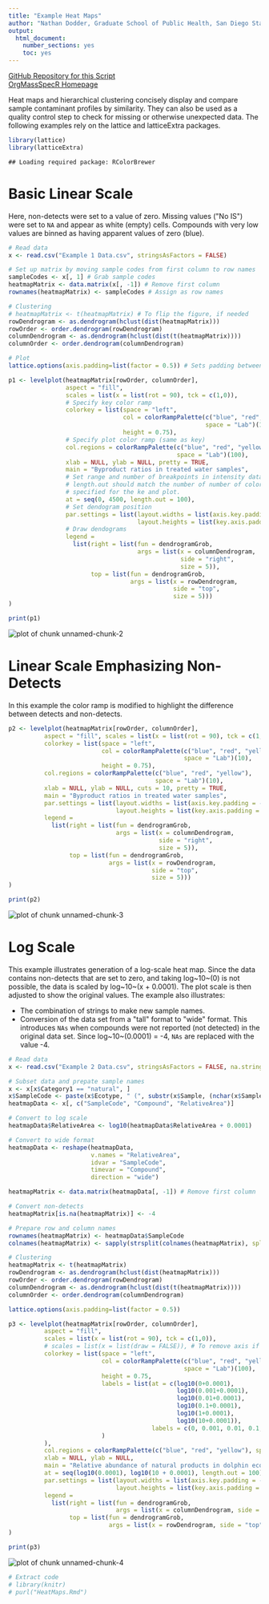 ```yaml
---
title: "Example Heat Maps"
author: "Nathan Dodder, Graduate School of Public Health, San Diego State University"
output:
  html_document: 
    number_sections: yes
    toc: yes
---
```


[GitHub Repository for this Script](https://github.com/OrgMassSpec/Misc)  
[OrgMassSpecR Homepage](http://OrgMassSpec.github.io/)

Heat maps and hierarchical clustering concisely display and compare sample contaminant profiles by similarity. They can also be used as a quality control step to check for missing or otherwise unexpected data. The following examples rely on the lattice and latticeExtra packages.


```r
library(lattice)
library(latticeExtra)
```

```
## Loading required package: RColorBrewer
```

# Basic Linear Scale

Here, non-detects were set to a value of zero. Missing values ("No IS") were set to `NA` and appear as white (empty) cells. Compounds with very low values are binned as having apparent values of zero (blue).


```r
# Read data
x <- read.csv("Example 1 Data.csv", stringsAsFactors = FALSE)

# Set up matrix by moving sample codes from first column to row names
sampleCodes <- x[, 1] # Grab sample codes
heatmapMatrix <- data.matrix(x[, -1]) # Remove first column
rownames(heatmapMatrix) <- sampleCodes # Assign as row names

# Clustering
# heatmapMatrix <- t(heatmapMatrix) # To flip the figure, if needed
rowDendrogram <- as.dendrogram(hclust(dist(heatmapMatrix)))
rowOrder <- order.dendrogram(rowDendrogram)
columnDendrogram <- as.dendrogram(hclust(dist(t(heatmapMatrix))))
columnOrder <- order.dendrogram(columnDendrogram)

# Plot
lattice.options(axis.padding=list(factor = 0.5)) # Sets padding between heatmap and box

p1 <- levelplot(heatmapMatrix[rowOrder, columnOrder],
                aspect = "fill", 
                scales = list(x = list(rot = 90), tck = c(1,0)),
                # Specify key color ramp
                colorkey = list(space = "left", 
                                col = colorRampPalette(c("blue", "red", "yellow"), 
                                                       space = "Lab")(100),
                                height = 0.75),
                # Specify plot color ramp (same as key)
                col.regions = colorRampPalette(c("blue", "red", "yellow"), 
                                               space = "Lab")(100),
                xlab = NULL, ylab = NULL, pretty = TRUE, 
                main = "Byproduct ratios in treated water samples",
                # Set range and number of breakpoints in intensity data,
                # length.out should match the number of number of colors
                # specified for the ke and plot.
                at = seq(0, 4500, length.out = 100),
                # Set dendogram position
                par.settings = list(layout.widths = list(axis.key.padding = -1.5),
                                    layout.heights = list(key.axis.padding = -1.5)),
                # Draw dendograms
                legend =
                  list(right = list(fun = dendrogramGrob,
                                    args = list(x = columnDendrogram, 
                                                side = "right", 
                                                size = 5)),                      
                       top = list(fun = dendrogramGrob,
                                  args = list(x = rowDendrogram, 
                                              side = "top", 
                                              size = 5)))
)

print(p1)
```

![plot of chunk unnamed-chunk-2](figure/unnamed-chunk-2-1.png)

# Linear Scale Emphasizing Non-Detects

In this example the color ramp is modified to highlight the difference between detects and non-detects.


```r
p2 <- levelplot(heatmapMatrix[rowOrder, columnOrder],
          aspect = "fill", scales = list(x = list(rot = 90), tck = c(1,0)),
          colorkey = list(space = "left", 
                          col = colorRampPalette(c("blue", "red", "yellow"), 
                                                 space = "Lab")(10),
                          height = 0.75),
          col.regions = colorRampPalette(c("blue", "red", "yellow"), 
                                         space = "Lab")(10),
          xlab = NULL, ylab = NULL, cuts = 10, pretty = TRUE,
          main = "Byproduct ratios in treated water samples",
          par.settings = list(layout.widths = list(axis.key.padding = -1.5),
                              layout.heights = list(key.axis.padding = -1.5)),
          legend =
            list(right = list(fun = dendrogramGrob,
                              args = list(x = columnDendrogram, 
                                          side = "right", 
                                          size = 5)),                      
                 top = list(fun = dendrogramGrob,
                            args = list(x = rowDendrogram, 
                                        side = "top", 
                                        size = 5)))
)

print(p2)
```

![plot of chunk unnamed-chunk-3](figure/unnamed-chunk-3-1.png)

# Log Scale

This example illustrates generation of a log-scale heat map. Since the data contains non-detects that are set to zero, and taking log~10~(0) is not possible, the data is scaled by log~10~(x + 0.0001). The plot scale is then adjusted to show the original values. The example also illustrates:

* The combination of strings to make new sample names. 
* Conversion of the data set from a "tall" format to "wide" format. This introduces `NAs` when compounds were not reported (not detected) in the original data set. Since log~10~(0.0001) = -4, `NAs` are replaced with the value -4.


```r
# Read data
x <- read.csv("Example 2 Data.csv", stringsAsFactors = FALSE, na.strings = c("", "NA"))

# Subset data and prepate sample names
x <- x[x$Category1 == "natural", ]
x$SampleCode <- paste(x$Ecotype, " (", substr(x$Sample, (nchar(x$Sample) - 2) + 1, nchar(x$Sample)), ")", sep = "")
heatmapData <- x[, c("SampleCode", "Compound", "RelativeArea")]

# Convert to log scale
heatmapData$RelativeArea <- log10(heatmapData$RelativeArea + 0.0001) 

# Convert to wide format
heatmapData <- reshape(heatmapData,
                       v.names = "RelativeArea",
                       idvar = "SampleCode",
                       timevar = "Compound",
                       direction = "wide")

heatmapMatrix <- data.matrix(heatmapData[, -1]) # Remove first column

# Convert non-detects
heatmapMatrix[is.na(heatmapMatrix)] <- -4

# Prepare row and column names
rownames(heatmapMatrix) <- heatmapData$SampleCode
colnames(heatmapMatrix) <- sapply(strsplit(colnames(heatmapMatrix), split = ".", fixed = TRUE), "[[", j = 2)

# Clustering
heatmapMatrix <- t(heatmapMatrix)
rowDendrogram <- as.dendrogram(hclust(dist(heatmapMatrix)))
rowOrder <- order.dendrogram(rowDendrogram)
columnDendrogram <- as.dendrogram(hclust(dist(t(heatmapMatrix))))
columnOrder <- order.dendrogram(columnDendrogram)

lattice.options(axis.padding=list(factor = 0.5))

p3 <- levelplot(heatmapMatrix[rowOrder, columnOrder],
          aspect = "fill", 
          scales = list(x = list(rot = 90), tck = c(1,0)),
          # scales = list(x = list(draw = FALSE)), # To remove axis if needed
          colorkey = list(space = "left",
                          col = colorRampPalette(c("blue", "red", "yellow"), 
                                                 space = "Lab")(100),
                          height = 0.75,
                          labels = list(at = c(log10(0+0.0001),
                                               log10(0.001+0.0001),
                                               log10(0.01+0.0001),
                                               log10(0.1+0.0001),
                                               log10(1+0.0001),
                                               log10(10+0.0001)),
                                        labels = c(0, 0.001, 0.01, 0.1, 1, 10)
                          )
          ),
          col.regions = colorRampPalette(c("blue", "red", "yellow"), space = "Lab")(100),
          xlab = NULL, ylab = NULL, 
          main = "Relative abundance of natural products in dolphin ecotypes",
          at = seq(log10(0.0001), log10(10 + 0.0001), length.out = 100),
          par.settings = list(layout.widths = list(axis.key.padding = -1.5),
                              layout.heights = list(key.axis.padding = -1.5)),
          legend =
            list(right = list(fun = dendrogramGrob,
                              args = list(x = columnDendrogram, side = "right", size = 5)),
                 top = list(fun = dendrogramGrob,
                            args = list(x = rowDendrogram, side = "top", size = 5)))
)

print(p3)
```

![plot of chunk unnamed-chunk-4](figure/unnamed-chunk-4-1.png)


```r
# Extract code
# library(knitr)
# purl("HeatMaps.Rmd") 
```

